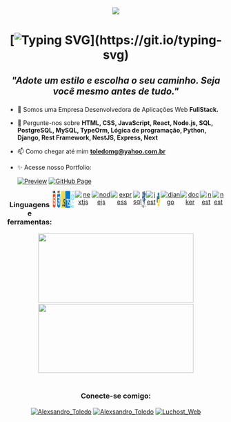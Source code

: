 
<body style=background-color: #22272e;>
  

<!-- <h3 align="center">
  <img src="https://media.giphy.com/media/hvRJCLFzcasrR4ia7z/giphy.gif" width="28">
</h3>
<h1 align="center" style="font-weight: bold;">

[![Typing SVG](https://readme-typing-svg.demolab.com?font=Fira+Code&pause=1000&color=7CB0FF&width=435&lines=ol%C3%A1%2C+sou+Alexsandro%2C+seja+Bem+Vindo!)](https://git.io/typing-svg)

</h1>

<h2 align="center" style="font-style: italic;">

_"Adote um estilo e escolha o seu caminho. Seja você mesmo antes de tudo."_

</h2> -->
<h3 align="center">
  <img src="https://media.giphy.com/media/hvRJCLFzcasrR4ia7z/giphy.gif" width="28">
</h3>
<h1 align="center" style="font-weight: bold;">

[![Typing SVG](https://readme-typing-svg.demolab.com?font=Fira+Code&pause=1000&color=7CB0FF&width=435&lines=ol%C3%A1%2C+somos+a+LucHost+Web%2C+seja+Bem+Vindo!)](https://git.io/typing-svg)

</h1>

<h2 align="center" style="font-style: italic;">

_"Adote um estilo e escolha o seu caminho. Seja você mesmo antes de tudo."_

</h2>

- 🚀 Somos uma Empresa Desenvolvedora de Aplicações Web **FullStack.**

- 💬 Pergunte-nos sobre **HTML, CSS, JavaScript, React, Node.js, SQL, PostgreSQL, MySQL, TypeOrm, Lógica de programação, Python, Django, Rest Framework, NestJS, Express, Next**

- 📫 Como chegar até mim **toledomg@yahoo.com.br**

- ✨ Acesse nosso Portfolio:

  [![Preview](https://img.shields.io/badge/Preview-000?style=for-the-badge&logo=github&logoColor=7520FF)](https://portfolio.luchost.com/)
  [![GitHub Page](https://img.shields.io/badge/</toledoDev>-7520FF?style=for-the-badge)](https://portfolio.luchost.com/)
  
<div  align="center" style="display:flex" > 
<h3 align="center">Linguagens e ferramentas:</h3>
<a href="https://www.w3.org/html/" target="_blank" rel="noreferrer">
    <img
      src="https://raw.githubusercontent.com/devicons/devicon/master/icons/html5/html5-original-wordmark.svg"
      alt="html5"
      width="40"
      height="40"
    />
  </a>
  
 <a href="https://www.w3schools.com/css/" target="_blank" rel="noreferrer">
    <img
      src="https://raw.githubusercontent.com/devicons/devicon/master/icons/css3/css3-original-wordmark.svg"
      alt="css3"
      width="40"
      height="40"
    />
  </a>
  
 <a href="https://developer.mozilla.org/en-US/docs/Web/JavaScript" target="_blank" rel="noreferrer" >
    <img
      src="https://raw.githubusercontent.com/devicons/devicon/master/icons/javascript/javascript-original.svg"
      alt="javascript"
      width="40"
      height="40"
    />
  </a>
  
<a href="https://www.typescriptlang.org/" target="_blank" rel="noreferrer">
    <img
      src="https://raw.githubusercontent.com/devicons/devicon/master/icons/typescript/typescript-original.svg"
      alt="typescript"
      width="40"
      height="40"
    />
  </a>
 
  <a href="https://reactjs.org/" target="_blank" rel="noreferrer">
    <img
      src="https://raw.githubusercontent.com/devicons/devicon/master/icons/react/react-original-wordmark.svg"
      alt="react"
      width="40"
      height="40"
    />
  </a>
  
 <span>
    <a href="https://nextjs.org/" target="_blank" rel="noreferrer">
        <img
          src="https://cdn.jsdelivr.net/gh/devicons/devicon/icons/nextjs/nextjs-original.svg"
          alt="nextjs"
          width="40"
          height="40"
        />
      </a>
</span>
  
 <a href="https://nodejs.org" target="_blank" rel="noreferrer">
    <img
      src="https://th.bing.com/th/id/R.d42672d4d185739d26257ed5c653c740?rik=rEXYValDvbZk4Q&pid=ImgRaw&r=0"
      alt="nodejs"
      width="40"
      height="40"
    />
  </a>
  
  <a href="https://expressjs.com" target="_blank" rel="noreferrer">
    <img
      src="https://w7.pngwing.com/pngs/925/447/png-transparent-express-js-node-js-javascript-mongodb-node-js-text-trademark-logo.png"
      alt="express"
      width="40"
      height="40"
    />
  </a>
  
  <span>
  <a href="https://www.postgresql.org" target="_blank" rel="noreferrer">
    <img src="https://mlsf03rmjfdn.i.optimole.com/fVWTwdQ.Z_5R~130ed/w:300/h:300/q:90/https://www.wbscodingschool.com/files/SQL-logo.png" alt="sql" width="40"     height="40" />
  </a>
  </span>
  
  <span>
    <a href="https://www.postgresql.org" target="_blank" rel="noreferrer">
    <img
      src="https://raw.githubusercontent.com/devicons/devicon/master/icons/postgresql/postgresql-original-wordmark.svg"
      alt="postgresql"
      width="40"
      height="40"
    />
  </a>
  </span>
  
   <span>
    <a href="https://jestjs.io" target="_blank" rel="noreferrer">
    <img src="https://www.vectorlogo.zone/logos/jestjsio/jestjsio-icon.svg" alt="jest"  width="40" height="40" />
  </a>
  </span>
  
  <span>
    <a href="https://www.python.org" target="_blank" rel="noreferrer">
    <img
      src="https://raw.githubusercontent.com/devicons/devicon/master/icons/python/python-original.svg"
      alt="python"
      width="40"
      height="40"
    />
  </a>
   </span>
   

   <span>
     <a href="https://www.djangoproject.com/" target="_blank" rel="noreferrer">
    <img
      src="https://cdn.worldvectorlogo.com/logos/django.svg"
      alt="django"
      width="40"
      height="40"
    />
  </a>
   </span>

   <span>
     <a href="https://www.docker.com/" target="_blank" rel="noreferrer">
    <img
      src="https://cdn.worldvectorlogo.com/logos/docker.svg"
      alt="docker"
      width="40"
      height="40"
    />
  </a>
   </span>

  <span>
     <a href="https://nestjs.com/" target="_blank" rel="noreferrer">
    <img
      src="https://d33wubrfki0l68.cloudfront.net/e937e774cbbe23635999615ad5d7732decad182a/26072/logo-small.ede75a6b.svg"
      alt="nest"
      width="40"
      height="40"
    />
  </a>
   </span>
 
  <span>
     <a href=" https://angular.io/" target="_blank" rel="noreferrer">
    <img
      src="https://angular.io/assets/images/logos/angular/angular.svg"
      alt="nest"
      width="40"
      height="40"
    />
  </a>
   </span>
   
</div>
<div  align="center"> 
  
  <img  height="160px" width="360px" src="https://github-readme-stats-sigma-five.vercel.app/api?username=toledomg&show_icons=true&theme=dracula&include_all_commits=true&count_private=true"/>
  <img  height="160px" width="360px" src="https://github-readme-stats-sigma-five.vercel.app/api/top-langs/?username=toledomg&layout=compact&langs_count=16&theme=dracula"/>
</div>
<br>

<!-- 
![Snake animation](https://github.com/toledomg/toledomg/blob/output/github-contribution-grid-snake-dark.svg)
  
-->

<div  align="center"> 
<h3 align="center">Conecte-se comigo:</h3>
<p align="center">
<a href="https://linkedin.com/in/toledomg" target="blank"><img align="center" src="https://raw.githubusercontent.com/rahuldkjain/github-profile-readme-generator/master/src/images/icons/Social/linked-in-alt.svg" alt="Alexsandro_Toledo" height="30" width="40" /></a>
<a href="https://instagram.com/oalextoledo" target="blank"><img align="center" src="https://raw.githubusercontent.com/rahuldkjain/github-profile-readme-generator/master/src/images/icons/Social/instagram.svg" alt="Alexsandro_Toledo" height="30" width="40" /></a>
<a href="https://instagram.com/luchost_web" target="blank"><img align="center" src="https://raw.githubusercontent.com/rahuldkjain/github-profile-readme-generator/master/src/images/icons/Social/instagram.svg" alt="Luchost_Web" height="30" width="40" /></a>
</p>
</div>
</body>
